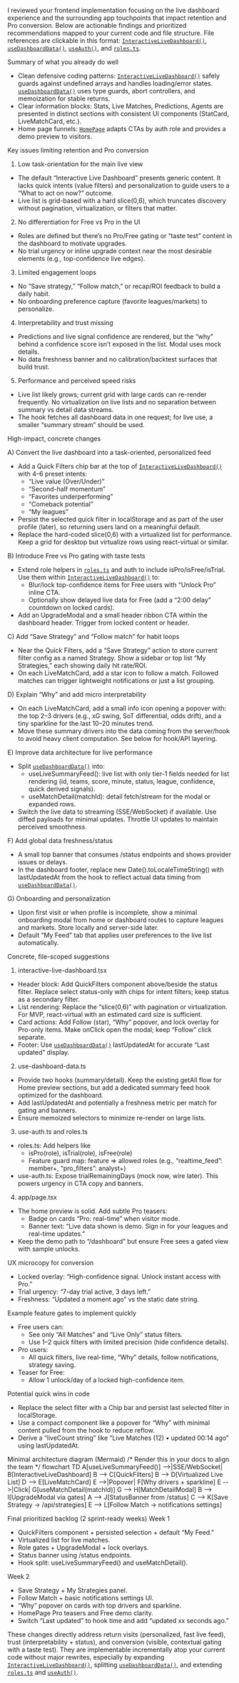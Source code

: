 I reviewed your frontend implementation focusing on the live dashboard experience and the surrounding app touchpoints that impact retention and Pro conversion. Below are actionable findings and prioritized recommendations mapped to your current code and file structure. File references are clickable in this format: [`InteractiveLiveDashboard()`](frontend/src/components/dashboard/interactive-live-dashboard.tsx:12), [`useDashboardData()`](frontend/src/hooks/use-dashboard-data.ts:40), [`useAuth()`](frontend/src/hooks/use-auth.ts:38), and [`roles.ts`](frontend/src/lib/auth/roles.ts).

Summary of what you already do well
- Clean defensive coding patterns: [`InteractiveLiveDashboard()`](frontend/src/components/dashboard/interactive-live-dashboard.tsx:12) safely guards against undefined arrays and handles loading/error states. [`useDashboardData()`](frontend/src/hooks/use-dashboard-data.ts:40) uses type guards, abort controllers, and memoization for stable returns.
- Clear information blocks: Stats, Live Matches, Predictions, Agents are presented in distinct sections with consistent UI components (StatCard, LiveMatchCard, etc.).
- Home page funnels: [`HomePage`](frontend/src/app/page.tsx:36) adapts CTAs by auth role and provides a demo preview to visitors.

Key issues limiting retention and Pro conversion
1) Low task-orientation for the main live view
- The default “Interactive Live Dashboard” presents generic content. It lacks quick intents (value filters) and personalization to guide users to a “What to act on now?” outcome.
- Live list is grid-based with a hard slice(0,6), which truncates discovery without pagination, virtualization, or filters that matter.

2) No differentiation for Free vs Pro in the UI
- Roles are defined but there’s no Pro/Free gating or “taste test” content in the dashboard to motivate upgrades.
- No trial urgency or inline upgrade context near the most desirable elements (e.g., top-confidence live edges).

3) Limited engagement loops
- No “Save strategy,” “Follow match,” or recap/ROI feedback to build a daily habit.
- No onboarding preference capture (favorite leagues/markets) to personalize.

4) Interpretability and trust missing
- Predictions and live signal confidence are rendered, but the “why” behind a confidence score isn’t exposed in the list. Modal uses mock details.
- No data freshness banner and no calibration/backtest surfaces that build trust.

5) Performance and perceived speed risks
- Live list likely grows; current grid with large cards can re-render frequently. No virtualization on live lists and no separation between summary vs detail data streams.
- The hook fetches all dashboard data in one request; for live use, a smaller “summary stream” should be used.

High-impact, concrete changes

A) Convert the live dashboard into a task-oriented, personalized feed
- Add a Quick Filters chip bar at the top of [`InteractiveLiveDashboard()`](frontend/src/components/dashboard/interactive-live-dashboard.tsx:71) with 4–6 preset intents:
  - “Live value (Over/Under)”
  - “Second-half momentum”
  - “Favorites underperforming”
  - “Comeback potential”
  - “My leagues”
- Persist the selected quick filter in localStorage and as part of the user profile (later), so returning users land on a meaningful default.
- Replace the hard-coded slice(0,6) with a virtualized list for performance. Keep a grid for desktop but virtualize rows using react-virtual or similar.

B) Introduce Free vs Pro gating with taste tests
- Extend role helpers in [`roles.ts`](frontend/src/lib/auth/roles.ts:21) and auth to include isPro/isFree/isTrial. Use them within [`InteractiveLiveDashboard()`](frontend/src/components/dashboard/interactive-live-dashboard.tsx:12) to:
  - Blur/lock top-confidence items for Free users with “Unlock Pro” inline CTA.
  - Optionally show delayed live data for Free (add a “2:00 delay” countdown on locked cards).
- Add an UpgradeModal and a small header ribbon CTA within the dashboard header. Trigger from locked content or header.

C) Add “Save Strategy” and “Follow match” for habit loops
- Near the Quick Filters, add a “Save Strategy” action to store current filter config as a named Strategy. Show a sidebar or top list “My Strategies,” each showing daily hit rate/ROI.
- On each LiveMatchCard, add a star icon to follow a match. Followed matches can trigger lightweight notifications or just a list grouping.

D) Explain “Why” and add micro interpretability
- On each LiveMatchCard, add a small info icon opening a popover with: the top 2–3 drivers (e.g., xG swing, SoT differential, odds drift), and a tiny sparkline for the last 10–20 minutes trend.
- Move these summary drivers into the data coming from the server/hook to avoid heavy client computation. See below for hook/API layering.

E) Improve data architecture for live performance
- Split [`useDashboardData()`](frontend/src/hooks/use-dashboard-data.ts:40) into:
  - useLiveSummaryFeed(): live list with only tier-1 fields needed for list rendering (id, teams, score, minute, status, league, confidence, quick derived signals).
  - useMatchDetail(matchId): detail fetch/stream for the modal or expanded rows.
- Switch the live data to streaming (SSE/WebSocket) if available. Use diffed payloads for minimal updates. Throttle UI updates to maintain perceived smoothness.

F) Add global data freshness/status
- A small top banner that consumes /status endpoints and shows provider issues or delays.
- In the dashboard footer, replace new Date().toLocaleTimeString() with lastUpdatedAt from the hook to reflect actual data timing from [`useDashboardData()`](frontend/src/hooks/use-dashboard-data.ts:24).

G) Onboarding and personalization
- Upon first visit or when profile is incomplete, show a minimal onboarding modal from home or dashboard routes to capture leagues and markets. Store locally and server-side later.
- Default “My Feed” tab that applies user preferences to the live list automatically.

Concrete, file-scoped suggestions

1) interactive-live-dashboard.tsx
- Header block: Add QuickFilters component above/beside the status filter. Replace select status-only with chips for intent filters; keep status as a secondary filter.
- List rendering: Replace the “slice(0,6)” with pagination or virtualization. For MVP, react-virtual with an estimated card size is sufficient.
- Card actions: Add Follow (star), “Why” popover, and lock overlay for Pro-only items. Make onClick open the modal; keep “Follow” click separate.
- Footer: Use [`useDashboardData()`](frontend/src/hooks/use-dashboard-data.ts:24) lastUpdatedAt for accurate “Last updated” display.

2) use-dashboard-data.ts
- Provide two hooks (summary/detail). Keep the existing getAll flow for Home preview sections, but add a dedicated summary feed hook optimized for the dashboard.
- Add lastUpdatedAt and potentially a freshness metric per match for gating and banners.
- Ensure memoized selectors to minimize re-render on large lists.

3) use-auth.ts and roles.ts
- roles.ts: Add helpers like
  - isPro(role), isTrial(role), isFree(role)
  - Feature guard map: feature => allowed roles (e.g., “realtime_feed”: member+, “pro_filters”: analyst+)
- use-auth.ts: Expose trialRemainingDays (mock now, wire later). This powers urgency in CTA copy and banners.

4) app/page.tsx
- The home preview is solid. Add subtle Pro teasers:
  - Badge on cards “Pro: real-time” when visitor mode.
  - Banner text: “Live data shown is demo. Sign in for your leagues and real-time updates.”
- Keep the demo path to “/dashboard” but ensure Free sees a gated view with sample unlocks.

UX microcopy for conversion
- Locked overlay: “High-confidence signal. Unlock instant access with Pro.”
- Trial urgency: “7-day trial active, 3 days left.”
- Freshness: “Updated a moment ago” vs the static date string.

Example feature gates to implement quickly
- Free users can:
  - See only “All Matches” and “Live Only” status filters.
  - Use 1–2 quick filters with limited precision (hide confidence details).
- Pro users:
  - All quick filters, live real-time, “Why” details, follow notifications, strategy saving.
- Teaser for Free:
  - Allow 1 unlock/day of a locked high-confidence item.

Potential quick wins in code
- Replace the select filter with a Chip bar and persist last selected filter in localStorage.
- Use a compact component like a popover for “Why” with minimal content pulled from the hook to reduce reflow.
- Derive a “liveCount string” like “Live Matches (12) • updated 00:14 ago” using lastUpdatedAt.

Minimal architecture diagram (Mermaid)
/* Render this in your docs to align the team */
flowchart TD
  A[useLiveSummaryFeed()] -->|SSE/WebSocket| B[InteractiveLiveDashboard]
  B --> C[QuickFilters]
  B --> D[Virtualized Live List]
  D --> E[LiveMatchCard]
  E -->|Popover| F[Why drivers + sparkline]
  E -->|Click| G[useMatchDetail(matchId)]
  G --> H[MatchDetailModal]
  B --> I[UpgradeModal via gates]
  A --> J[StatusBanner from /status]
  C --> K[Save Strategy -> /api/strategies]
  E --> L[Follow Match -> notifications settings]

Final prioritized backlog (2 sprint-ready weeks)
Week 1
- QuickFilters component + persisted selection + default “My Feed.”
- Virtualized list for live matches.
- Role gates + UpgradeModal + lock overlays.
- Status banner using /status endpoints.
- Hook split: useLiveSummaryFeed() and useMatchDetail().

Week 2
- Save Strategy + My Strategies panel.
- Follow Match + basic notifications settings UI.
- “Why” popover on cards with top drivers and sparkline.
- HomePage Pro teasers and Free demo clarity.
- Switch “Last updated” to hook time and add “updated xx seconds ago.”

These changes directly address return visits (personalized, fast live feed), trust (interpretability + status), and conversion (visible, contextual gating with a taste test). They are implementable incrementally atop your current code without major rewrites, especially by expanding [`InteractiveLiveDashboard()`](frontend/src/components/dashboard/interactive-live-dashboard.tsx:12), splitting [`useDashboardData()`](frontend/src/hooks/use-dashboard-data.ts:40), and extending [`roles.ts`](frontend/src/lib/auth/roles.ts:1) and [`useAuth()`](frontend/src/hooks/use-auth.ts:38).